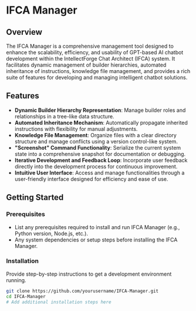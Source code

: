 # IFCA Manager

## Overview
The IFCA Manager is a comprehensive management tool designed to enhance the scalability, efficiency, and usability of GPT-based AI chatbot development within the IntellectForge Chat Architect (IFCA) system. It facilitates dynamic management of builder hierarchies, automated inheritance of instructions, knowledge file management, and provides a rich suite of features for developing and managing intelligent chatbot solutions.

## Features
- **Dynamic Builder Hierarchy Representation**: Manage builder roles and relationships in a tree-like data structure.
- **Automated Inheritance Mechanism**: Automatically propagate inherited instructions with flexibility for manual adjustments.
- **Knowledge File Management**: Organize files with a clear directory structure and manage conflicts using a version control-like system.
- **"Screenshot" Command Functionality**: Serialize the current system state into a comprehensive snapshot for documentation or debugging.
- **Iterative Development and Feedback Loop**: Incorporate user feedback directly into the development process for continuous improvement.
- **Intuitive User Interface**: Access and manage functionalities through a user-friendly interface designed for efficiency and ease of use.

## Getting Started
### Prerequisites
- List any prerequisites required to install and run IFCA Manager (e.g., Python version, Node.js, etc.).
- Any system dependencies or setup steps before installing the IFCA Manager.

### Installation
Provide step-by-step instructions to get a development environment running.
```bash
git clone https://github.com/yourusername/IFCA-Manager.git
cd IFCA-Manager
# Add additional installation steps here
